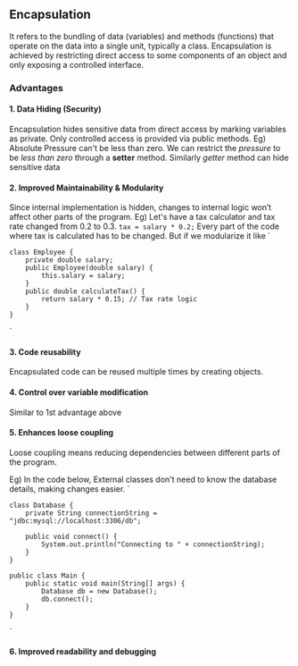 ## Encapsulation
It refers to the bundling of data (variables) and methods (functions) 
that operate on the data into a single unit, typically a class. Encapsulation is
achieved by restricting direct access to some components of an object and only exposing 
a controlled interface.

### Advantages
#### 1. Data Hiding (Security)
Encapsulation hides sensitive data from direct access by marking 
variables as private. Only controlled access is provided via public 
methods.
Eg) Absolute Pressure can't be less than zero. We can restrict the _pressure_ to be 
_less than zero_ through a **setter** method.
Similarly *getter* method can hide sensitive data

#### 2. Improved Maintainability & Modularity
Since internal implementation is hidden, changes to internal logic won’t affect other parts of the program.
Eg) Let's have a tax calculator and tax rate changed from 0.2 to 0.3. `tax = salary * 0.2;`
Every part of the code where tax is calculated has to be changed. But if we modularize it like
`

    class Employee {
        private double salary;
        public Employee(double salary) {
            this.salary = salary;
        }
        public double calculateTax() { 
            return salary * 0.15; // Tax rate logic
        }
    }
`

#### 3. Code reusability
Encapsulated code can be reused multiple times by creating objects.

#### 4. Control over variable modification
Similar to 1st advantage above

#### 5. Enhances loose coupling
Loose coupling means reducing dependencies between different parts of the program.

Eg) In the code below, External classes don't need to know the database details, making changes easier.
`

    class Database {
        private String connectionString = "jdbc:mysql://localhost:3306/db";
    
        public void connect() {
            System.out.println("Connecting to " + connectionString);
        }
    }
    
    public class Main {
        public static void main(String[] args) {
            Database db = new Database();
            db.connect();
        }
    }

`

#### 6. Improved readability and debugging